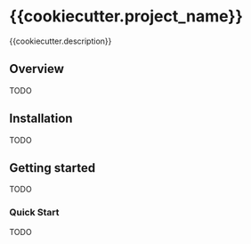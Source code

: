 {{cookiecutter.project_name}}
==============================

{{cookiecutter.description}}

## Overview

TODO

## Installation

TODO

## Getting started

TODO

### Quick Start

TODO
